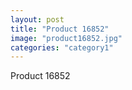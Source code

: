 ```yaml
---
layout: post
title: "Product 16852"
image: "product16852.jpg"
categories: "category1"
---
```

Product 16852

